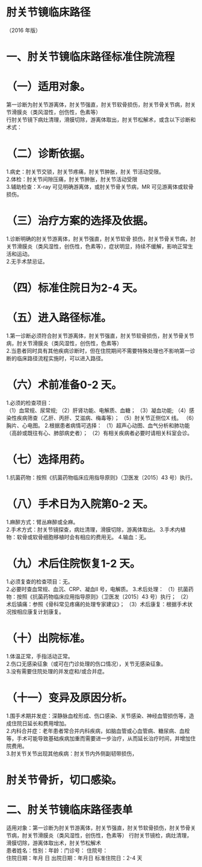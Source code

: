 # 肘关节镜临床路径  
（2016 年版）  
# 一、肘关节镜临床路径标准住院流程  
# （一）适用对象。  
第一诊断为肘关节游离体，肘关节强直，肘关节软骨损伤，肘关节骨关节病，肘关节滑膜炎（类风湿性，创伤性，色素等）  
行肘关节镜下病灶清理，滑膜切除，游离体取出，肘关节松解术，或含以下诊断和术式：  
# （二）诊断依据。  
1.病史：肘关节交锁，肘关节疼痛，肘关节肿胀，肘关 节活动受限。  
2.体检：肘关节间隙压痛，肘关节肿胀，肘关节活动受限  
3.辅助检查：X-ray 可见明确游离体，或肘关节骨关节病，MR 可见游离体或软骨损伤。  
# （三）治疗方案的选择及依据。  
1.诊断明确的肘关节游离体，肘关节强直，肘关节软骨 损伤，肘关节骨关节病，肘关节滑膜炎（类风湿性，创伤性，色素等），症状明显，持续不缓解，影响正常生活和运动。  
2.无手术禁忌证。  
# （四）标准住院日为2-4 天。  
# （五）进入路径标准。  
1.第一诊断必须符合肘关节游离体，肘关节强直，肘关节软骨损伤，肘关节骨关节病，肘关节滑膜炎（类风湿性，创伤性，色素等）  
2.当患者同时具有其他疾病诊断时，但在住院期间不需要特殊处理也不影响第一诊断的临床路径流程实施时，可以进入路径。  
# （六）术前准备0-2 天。  
1.必须的检查项目：  
（1）血常规、尿常规; （2）肝肾功能、电解质、血糖； （3）凝血功能; （4）感染性疾病筛查（乙肝、丙肝、艾滋病、梅毒等）； （5）肘关节正侧位X 线。 （6）胸片、心电图。 2.根据患者病情可选择： （1）超声心动图、血气分析和肺功能（高龄或既往有心、肺部病史者）； （2）有相关疾病者必要时请相关科室会诊。  
# （七）选择用药。  
1.抗菌药物：按照《抗菌药物临床应用指导原则》（卫医发〔2015〕43 号）执行。  
# （八）手术日为入院第0-2 天。  
1.麻醉方式：臂丛麻醉或全麻。  
2.手术方式：肘关节镜探查，病灶清理，滑膜切除，游离体取出。 3.手术内植物：软骨或软骨细胞移植时会有相应的费用无。             4.输血：无。  
# （九）术后住院恢复1-2 天。  
1.必须复查的检查项目：无。  
2.必要时查血常规、血沉、CRP、凝血II 号，电解质。 3.术后处理： （1）抗菌药物：按照《抗菌药物临床应用指导原则》（卫医发〔2015〕43 号）执行； （2）术后镇痛：参照《骨科常见疼痛的处理专家建议》； （3）术后康复：根据手术状况按相应康复计划康复。  
# （十）出院标准。  
1.体温正常，手指活动正常。  
2.伤口无感染征象（或可在门诊处理的伤口情况），关节无感染征象。  
3.没有需要住院处理的并发症和/或合并症。  
# （十一）变异及原因分析。  
1.围手术期并发症：深静脉血栓形成、伤口感染、关节感染、神经血管损伤等，造成住院日延长和费用增加。  
2.内科合并症：老年患者常合并内科疾病，如脑血管或心血管病、糖尿病、血栓等，手术可能导致基础疾病加重而需要进一步治疗，从而延长治疗时间，并增加住院费用。  
3.肘关节关节出现其他疾病：肘关节内外侧副韧带损伤，  
# 肘关节骨折，切口感染。  
# 二、肘关节镜临床路径表单  
适用对象：第一诊断为肘关节游离体，肘关节强直，肘关节软骨损伤，肘关节骨关节病，肘关节滑膜炎（类风湿性，创伤性，色素等） 行肘关节镜检，病灶清理，滑膜切除，游离体取出术，肘关节松解术  
患者姓名：性别：年龄：门诊号： 住院号：  
住院日期：年月 日    出院日期：年月日   标准住院日：2-4 天 
